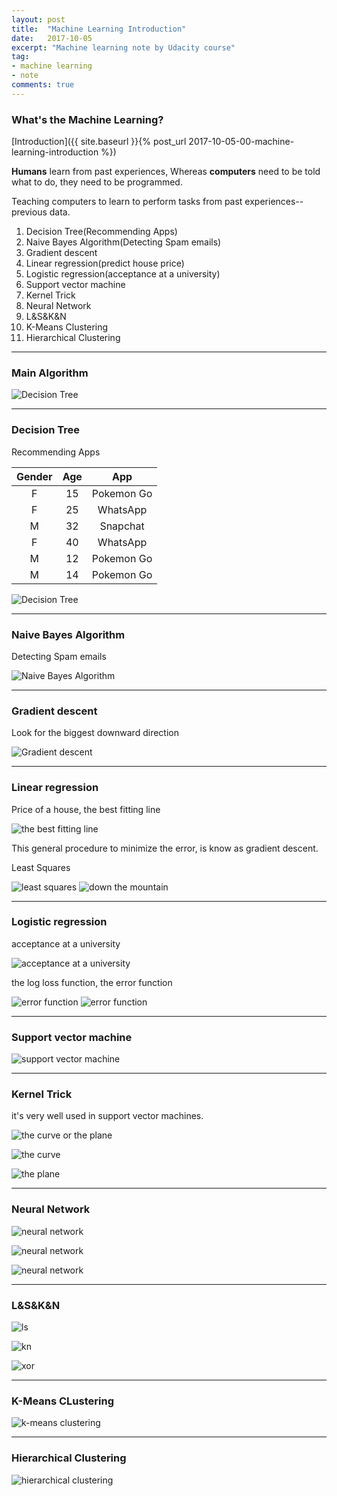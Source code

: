 ```yaml
---
layout: post
title:  "Machine Learning Introduction"
date:   2017-10-05
excerpt: "Machine learning note by Udacity course"
tag:
- machine learning 
- note
comments: true
---
```


### What's the Machine Learning?

[Introduction]({{ site.baseurl }}{% post_url 2017-10-05-00-machine-learning-introduction %})

**Humans** learn from past experiences, Whereas **computers** need to be told what to do, they need to be programmed.

Teaching computers to learn to perform tasks from past experiences--previous data.

1. Decision Tree(Recommending Apps)
2. Naive Bayes Algorithm(Detecting Spam emails)
3. Gradient descent
4. Linear regression(predict house price)
5. Logistic regression(acceptance at a university)
6. Support vector machine
6. Kernel Trick
7. Neural Network
8. L&S&K&N
9. K-Means Clustering
10. Hierarchical Clustering

***
### Main Algorithm

![Decision Tree](http://oxch69np1.bkt.clouddn.com/00_main_algorithm.png)

***
### Decision Tree

Recommending Apps

Gender | Age | App
:-----:|:---:|:----:
F      |15   |Pokemon Go
F      |25   |WhatsApp
M      |32   |Snapchat
F      |40   |WhatsApp
M      |12   |Pokemon Go
M      |14   |Pokemon Go

![Decision Tree](http://oxch69np1.bkt.clouddn.com/00_decision_tree_01.png)

***
### Naive Bayes Algorithm

Detecting Spam emails

![Naive Bayes Algorithm](http://oxch69np1.bkt.clouddn.com/00_naive_bayes_algorithm_01.png)

***
### Gradient descent

Look for the biggest downward direction

![Gradient descent](http://oxch69np1.bkt.clouddn.com/00_gradient_descent_01.png)

***
### Linear regression

Price of a house, the best fitting line

![the best fitting line](http://oxch69np1.bkt.clouddn.com/00_linear_regression_01.png)

This general procedure to minimize the error, is know as gradient descent.

Least Squares

![least squares](http://oxch69np1.bkt.clouddn.com/00_linear_regression_02.png)
![down the mountain](http://oxch69np1.bkt.clouddn.com/00_linear_regression_03.png)

***
### Logistic regression

acceptance at a university

![acceptance at a university](http://oxch69np1.bkt.clouddn.com/00_logistic_regression_01.png)

the log loss function, the error function

![error function](http://oxch69np1.bkt.clouddn.com/00_logistic_regression_02.png)
![error function](http://oxch69np1.bkt.clouddn.com/00_logistic_regression_03.png)

***
### Support vector machine

![support vector machine](http://oxch69np1.bkt.clouddn.com/00_support_vector_machine_01.png)

***
### Kernel Trick

it's very well used in support vector machines.

![the curve or the plane](http://oxch69np1.bkt.clouddn.com/00_kernel_trick_01.png)

![the curve](http://oxch69np1.bkt.clouddn.com/00_kernel_trick_02.png)

![the plane](http://oxch69np1.bkt.clouddn.com/00_kernel_trick_03.png)

***
### Neural Network

![neural network](http://oxch69np1.bkt.clouddn.com/00_neural_network_01.png)

![neural network](http://oxch69np1.bkt.clouddn.com/00_neural_network_02.png)

![neural network](http://oxch69np1.bkt.clouddn.com/00_neural_network_03.png)

***
### L&S&K&N

![ls](http://oxch69np1.bkt.clouddn.com/00_logistic_regression_and_svm.png)

![kn](http://oxch69np1.bkt.clouddn.com/00_neural_network_and_kernel_trick.png)

![xor](http://oxch69np1.bkt.clouddn.com/00_exercise_xor.png)

***
### K-Means CLustering

![k-means clustering](http://oxch69np1.bkt.clouddn.com/00_k_means_clustering.png)

***
### Hierarchical Clustering

![hierarchical clustering](http://oxch69np1.bkt.clouddn.com/00_hierarchical_clustering.png)

